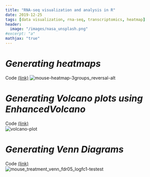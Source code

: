```yaml
---
title: "RNA-seq visualization and analysis in R"
date: 2019-12-25
tags: [data visualization, rna-seq, transcriptomics, heatmap]
header:
  image: "/images/nasa_unsplash.png"
#excerpt: "a"
mathjax: "true"
---
```



# *Generating heatmaps*
Code [(link)](https://github.com/jtwang1027/RNA_Seq/blob/master/heatmap-example.R)
![mouse-heatmap-3groups_reversal-alt](https://user-images.githubusercontent.com/46359281/76250075-f4907100-621a-11ea-956a-43688a2bfb2d.jpg)

    

# *Generating Volcano plots using EnhancedVolcano*
Code [(link)](https://github.com/jtwang1027/RNA_Seq/blob/master/volcano_plots-rna-seq.md)  
![volcano-plot](https://user-images.githubusercontent.com/46359281/74269596-b7969480-4cd7-11ea-9185-31b58d334bdf.png)

  
  

# *Generating Venn Diagrams*
Code [(link)](https://github.com/jtwang1027/RNA_Seq/blob/master/venn_diagram_example.Rmd)  
![mouse_treatment_venn_fdr05_logfc1-testest](https://user-images.githubusercontent.com/46359281/76251573-9913b280-621d-11ea-9ece-aacc2d2bc4cf.png)





